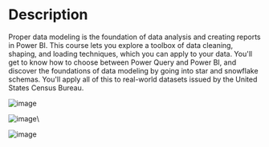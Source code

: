 # Description

Proper data modeling is the foundation of data analysis and creating reports in Power BI. This course lets you explore a toolbox of data cleaning, shaping, and loading techniques, which you can apply to your data. You'll get to know how to choose between Power Query and Power BI, and discover the foundations of data modeling by going into star and snowflake schemas. You'll apply all of this to real-world datasets issued by the United States Census Bureau.

![image](https://github.com/user-attachments/assets/80c8a8c1-f159-4881-8fca-72496bddfe68)

![image](https://github.com/user-attachments/assets/429f059b-176a-46de-8a7c-ffe3e6cf7160)\

![image](https://github.com/user-attachments/assets/e03efc81-1b68-4392-87a2-7d090e3b83e0)



